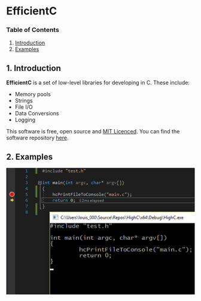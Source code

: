 EfficientC
========

###  Table of Contents

1. [Introduction](#introduction)
2. [Examples](#examples)

## 1. Introduction

**EfficientC** is a set of low-level libraries for developing in C. These include:

* Memory pools
* Strings
* File I/O
* Data Conversions
* Logging

This software is free, open source and [MIT Licenced](https://github.com/Jean-LouisH/EfficientC/blob/master/LICENSE). You can find the software repository [here](https://github.com/Jean-LouisH/EfficientC).



## 2. Examples

![](Images/PrintingFile.png)


